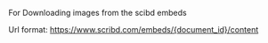 For Downloading images from the scibd embeds

Url format: https://www.scribd.com/embeds/{document_id}/content
